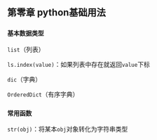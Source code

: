 ## 第零章 python基础用法

### `基本数据类型`

`list`（列表）

​	`ls.index(value)`：如果列表中存在就返回`value`下标

`dic`（字典）

`OrderedDict`（有序字典）

### `常用函数`

​	`str(obj)`：将某本`obj`对象转化为字符串类型

